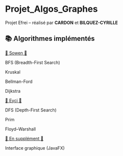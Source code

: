 # Projet_Algos_Graphes
Projet Efrei – réalisé par __CARDON__ et __BILQUEZ-CYRILLE__

## 📚 Algorithmes implémentés

<ins>🔹 Sowen 🔹</ins>

BFS (Breadth-First Search)

Kruskal

Bellman-Ford

Dijkstra

<ins>🔹 Eyci 🔹</ins>

DFS (Depth-First Search)

Prim

Floyd–Warshall

<ins>🚧 En supplément 🚧</ins>

Interface graphique (JavaFX)
